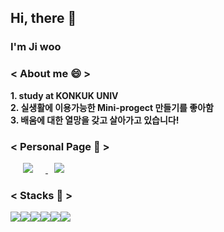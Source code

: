 ##  Hi, there 👋
### I'm Ji woo
### < About me 😄 >
**1. study at KONKUK UNIV**   
**2. 실생활에 이용가능한 Mini-progect 만들기를 좋아함**   
**3. 배움에 대한 열망을 갖고 살아가고 있습니다!**
### < Personal Page 💬 >
<a href="https://blog.naver.com/zbqmgldjfh">
    <img 
        src="http://img.shields.io/badge/-Blog-blue?style=flat&logo=LINE&link=https://blog.naver.com/zbqmgldjfh"
        style="height : auto; margin-left : 20px; margin-right : 20px;"/>
</a>
<a href="https://instagram.com/zbqmgldjfh">
    <img 
        src="http://img.shields.io/badge/-Instagram-black?style=flat&logo=Instagram&link=https://instagram.com/zbqmgldjfh"
        style="height : auto; margin-left : 10px; margin-right : 10px;"/>
</a>



### < Stacks 🌱 >

<img src="https://img.icons8.com/color/48/000000/c-programming.png"/><img src="https://img.icons8.com/color/48/000000/c-plus-plus-logo.png"/><img src="https://img.icons8.com/color/48/000000/python.png"/><img src="https://img.icons8.com/color/48/000000/linux.png"/><img src="https://img.icons8.com/color/48/000000/css3.png"/><img src="https://img.icons8.com/color/48/000000/html-5.png"/>

<!--
**zbqmgldjfh/zbqmgldjfh** is a ✨ _special_ ✨ repository because its `README.md` (this file) appears on your GitHub profile.

Here are some ideas to get you started:

- 🔭 I’m currently working on ...
- 🌱 I’m currently learning ...
- 👯 I’m looking to collaborate on ...
- 🤔 I’m looking for help with ...
- 💬 Ask me about ...
- 📫 How to reach me: ...
- 😄 Pronouns: ...
- ⚡ Fun fact: ...
-->
